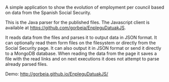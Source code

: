A simple application to show the evolution of employment per council based on data from the Spanish Social Security.

This is the Java parser for the published files. The Javascript client is available at https://github.com/gorbeia/EnpleguDatuakJS.

It reads data from the files and parses it to output data in JSON format. It can optionally read them form files on the filesystem or directly from the Social Security page. It can also output it in JSON format or send it directly to a MongoDB database.
When reading the data from the page it saves a file with the read links and on next executions it does not attempt to parse already parsed files.

Demo: http://gorbeia.github.io/EnpleguDatuakJS/